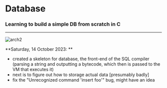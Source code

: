 # Database
### Learning to build a simple DB from scratch in C
---
![arch2](https://github.com/abdiths/Database/assets/136372934/ce5251c8-c987-4c3b-8645-66791959b4c7)

**Saturday, 14 October 2023: **
- created a skeleton for database, the front-end of the SQL compiler (parsing a string and outputting a bytecode, which then is passed to the VM that executes it)
- next is to figure out how to storage actual data [presumably badly]
- fix the "Unrecognized command 'insert foo'" bug, might have an idea
